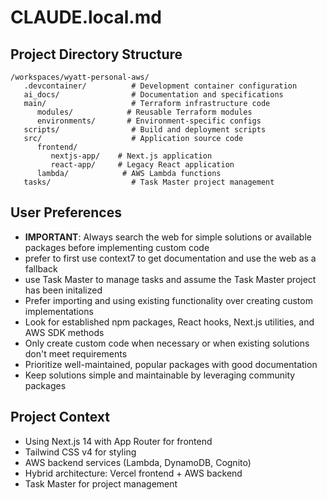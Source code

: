 # CLAUDE.local.md

## Project Directory Structure

```
/workspaces/wyatt-personal-aws/
   .devcontainer/          # Development container configuration
   ai_docs/                # Documentation and specifications
   main/                   # Terraform infrastructure code
      modules/            # Reusable Terraform modules
      environments/       # Environment-specific configs
   scripts/                # Build and deployment scripts
   src/                    # Application source code
      frontend/
         nextjs-app/    # Next.js application
         react-app/     # Legacy React application
      lambda/            # AWS Lambda functions
   tasks/                  # Task Master project management
```

## User Preferences

- **IMPORTANT**: Always search the web for simple solutions or available packages before implementing custom code
- prefer to first use context7 to get documentation and use the web as a fallback
- use Task Master to manage tasks and assume the Task Master project has been initalized
- Prefer importing and using existing functionality over creating custom implementations
- Look for established npm packages, React hooks, Next.js utilities, and AWS SDK methods
- Only create custom code when necessary or when existing solutions don't meet requirements
- Prioritize well-maintained, popular packages with good documentation
- Keep solutions simple and maintainable by leveraging community packages

## Project Context

- Using Next.js 14 with App Router for frontend
- Tailwind CSS v4 for styling
- AWS backend services (Lambda, DynamoDB, Cognito)
- Hybrid architecture: Vercel frontend + AWS backend
- Task Master for project management
